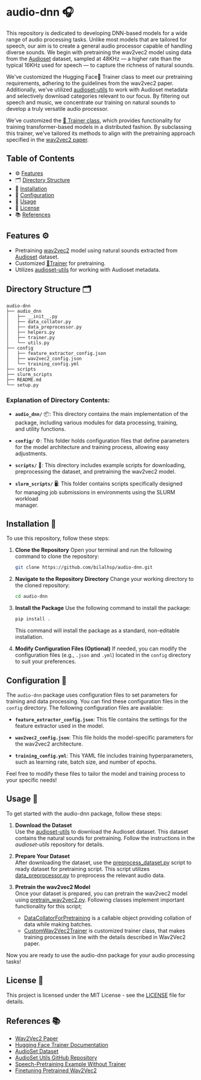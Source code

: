 # audio-dnn 🎧

This repository is dedicated to developing DNN-based models for a wide range of audio processing tasks. Unlike most models that are tailored for speech, our aim is to create a general audio processor capable of handling diverse sounds. We begin with pretraining the wav2vec2 model using data from the [Audioset](https://research.google.com/audioset/index.html) dataset, sampled at 48KHz — a higher rate than the typical 16KHz used for speech — to capture the richness of natural sounds.

We've customized the Hugging Face🤗 Trainer class to meet our pretraining requirements, adhering to the guidelines from the wav2vec2 paper. Additionally, we've utilized [audioset-utils](https://github.com/bilalhsp/audioset-utils.git) to work with Audioset metadata and selectively download categories relevant to our focus. By filtering out speech and music, we concentrate our training on natural sounds to develop a truly versatile audio processor.

We've customized the [🤗 Trainer class](https://huggingface.co/docs/transformers/en/main_classes/trainer), 
which provides functionality for training transformer-based models in a distributed fashion. 
By subclassing this trainer, we've tailored its methods to align with the pretraining approach 
specified in the [wav2vec2 paper](https://arxiv.org/abs/2006.11477).


## Table of Contents
- ⚙️ [Features](#features-)
- 🗂️ [Directory Structure](#directory-structure-)
- 🔧 [Installation](#installation-)
- 📄 [Configuration](#configuration-)
- 🚀 [Usage](#usage-)
- 📜 [License](#license-)
- 📚 [References](#references-)

## Features ⚙️
- Pretraining [wav2vec2](https://arxiv.org/abs/2006.11477) model using natural sounds extracted from [Audioset](https://research.google.com/audioset/index.html) dataset.
- Customized [🤗Trainer](https://huggingface.co/docs/transformers/en/main_classes/trainer) for pretraining.
- Utilizes 
  [audioset-utils](https://github.com/bilalhsp/audioset-utils.git) for working with 
  Audioset metadata.

## Directory Structure 🗂️ 

```plaintext
audio-dnn
├── audio_dnn
│   ├── __init__.py
│   ├── data_collator.py
│   ├── data_preprocessor.py
│   ├── helpers.py
│   ├── trainer.py
│   └── utils.py
├── config
│   ├── feature_extractor_config.json
│   ├── wav2vec2_config.json
│   └── training_config.yml
├── scripts
├── slurm_scripts
├── README.md
└── setup.py
```
### Explanation of Directory Contents:

- **`audio_dnn/`** 📦: This directory contains the main implementation of the  
  package, including various modules for data processing, training,  
  and utility functions.

- **`config/`** ⚙️: This folder holds configuration files that define parameters  
  for the model architecture and training process, allowing easy adjustments.

- **`scripts/`** 📜: This directory includes example scripts for downloading,  
  preprocessing the dataset, and pretraining the wav2vec2 model.

- **`slurm_scripts/`** 🖥️: This folder contains scripts specifically designed  
  for managing job submissions in environments using the SLURM workload  
  manager.  

## Installation 🔧

To use this repository, follow these steps:

1. **Clone the Repository**
   Open your terminal and run the following command to clone the repository:

   ```bash
   git clone https://github.com/bilalhsp/audio-dnn.git
    ```
2. **Navigate to the Repository Directory**
   Change your working directory to the cloned repository:

   ```bash
   cd audio-dnn
    ```
3. **Install the Package**
   Use the following command to install the package:

   ```bash
   pip install .
   ```
   This command will install the package as a standard, non-editable installation.
4. **Modify Configuration Files (Optional)**
   If needed, you can modify the configuration files (e.g., `.json` and `.yml`) located in the `config` directory to suit your preferences.  

## Configuration 📄

The `audio-dnn` package uses configuration files to set parameters for 
training and data processing. You can find these configuration files 
in the `config` directory. The following configuration files are available:

- **`feature_extractor_config.json`**: This file contains the settings for 
  the feature extractor used in the model.
  
- **`wav2vec2_config.json`**: This file holds the model-specific parameters 
  for the wav2vec2 architecture.
  
- **`training_config.yml`**: This YAML file includes training hyperparameters, 
  such as learning rate, batch size, and number of epochs.

Feel free to modify these files to tailor the model and training 
process to your specific needs!

## Usage 🚀

To get started with the audio-dnn package, follow these steps:

1. **Download the Dataset**  
   Use the [audioset-utils](https://github.com/bilalhsp/audioset-utils.git) to download the Audioset dataset. 
   This dataset contains the natural sounds for pretraining. 
   Follow the instructions in the *audioset-utils* repository for details. 

2. **Prepare Your Dataset**  
   After downloading the dataset, use the [preprocess_dataset.py](./scripts/preprocess_dataset.py) script to ready dataset for pretraining script.
   This script utilizes [data_preprocessor.py](./audio_dnn/data_preprocessor.py) to preprocess the relevant audio data.  

3. **Pretrain the wav2vec2 Model**  
   Once your dataset is prepared, you can pretrain the wav2vec2 model using [pretrain_wav2vec2.py](./scripts/pretrain_wav2vec2.py). Following classes implement important functionality for this script;
   - [DataCollatorForPretraining](./audio_dnn/data_collator.py) is a callable object providing collation of data while making batches.
   - [CustomWav2Vec2Trainer](./audio_dnn/trainer.py) is customized trainer class, that makes training processes in line with the details described in Wav2Vec2 paper.

Now you are ready to use the audio-dnn package for your audio processing tasks!

## License 📜

This project is licensed under the MIT License - see the [LICENSE](./LICENSE) file for details.


## References 📚

- [Wav2Vec2 Paper](https://arxiv.org/abs/2006.11477)
- [Hugging Face Trainer Documentation](https://huggingface.co/docs/transformers/en/main_classes/trainer)
- [AudioSet Dataset](https://research.google.com/audioset/)
- [AudioSet Utils GitHub Repository](https://github.com/bilalhsp/audioset-utils.git)
- [Speech-Pretraining Example Without Trainer](https://github.com/huggingface/transformers/blob/main/examples/pytorch/speech-pretraining/run_wav2vec2_pretraining_no_trainer.py)
- [Finetuning Pretrained Wav2Vec2](https://github.com/huggingface/blog/blob/main/fine-tune-wav2vec2-english.md)






